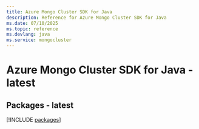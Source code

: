 ```yaml
---
title: Azure Mongo Cluster SDK for Java
description: Reference for Azure Mongo Cluster SDK for Java
ms.date: 07/10/2025
ms.topic: reference
ms.devlang: java
ms.service: mongocluster
---
```

# Azure Mongo Cluster SDK for Java - latest
## Packages - latest
[!INCLUDE [packages](mongo-cluster-index.md)]